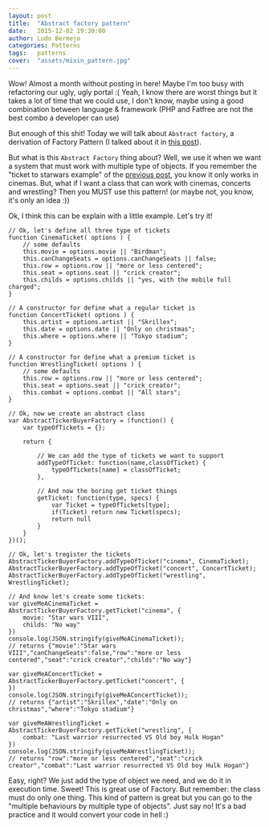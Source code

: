 ```yaml
---
layout: post
title:  "Abstract factory pattern"
date:   2015-12-02 19:30:00
author: Ludo Bermejo
categories: Patterns 
tags:	patterns 
cover:  "assets/mixin_pattern.jpg"
---
```


Wow! Almost a month without posting in here! Maybe I'm too busy with refactoring our ugly, ugly portal :( Yeah, I know there are worst things but it takes a lot of time that we could use, I don't know, maybe using a good combination between language & framework (PHP and Fatfree are not the best combo a developer can use)
 
But enough of this shit! Today we will talk about `Abstract factory`, a derivation of Factory Pattern (I talked about it in [this post](http://dev.ludobermejo.es/patterns/2015/10/21/factory-pattern.html)).
 
But what is this `Abstract Factory` thing about? Well, we use it when we want a system that must work with multiple type of objects. If you remember the "ticket to starwars example" of the [previous post](http://dev.ludobermejo.es/patterns/2015/10/21/factory-pattern.html), you know it only works in cinemas. But, what if I want a class that can work with cinemas, concerts and wrestling? Then you MUST use this pattern! (or maybe not, you know, it's only an idea :))
  
Ok, I think this can be explain with a little example. Let's try it!
 
   
    // Ok, let's define all three type of tickets
    function CinemaTicket( options ) {
        // some defaults
        this.movie = options.movie || "Birdman";
        this.canChangeSeats = options.canChangeSeats || false;
        this.row = options.row || "more or less centered";
        this.seat = options.seat || "crick creator";
        this.childs = options.childs || "yes, with the mobile full charged";
    }

    // A constructor for define what a regular ticket is
    function ConcertTicket( options ) {
        this.artist = options.artist || "Skrillex";
        this.date = options.date || "Only on christmas";
        this.where = options.where || "Tokyo stadium";
    }

    // A constructor for define what a premium ticket is
    function WrestlingTicket( options ) {
        // some defaults
        this.row = options.row || "more or less centered";
        this.seat = options.seat || "crick creator";
        this.combat = options.combat || "All stars";
    }

    // Ok, now we create an abstract class
    var AbstractTickerBuyerFactory = (function() {
        var typeOfTickets = {};

        return {

            // We can add the type of tickets we want to support
            addTypeOfTicket: function(name,classOfTicket) {
                typeOfTickets[name] = classOfTicket;
            },

            // And now the boring get ticket things
            getTicket: function(type, specs) {
                var Ticket = typeOfTickets[type];
                if(Ticket) return new Ticket(specs);
                return null
            }
        }
    })();

    // Ok, let's tregister the tickets
    AbstractTickerBuyerFactory.addTypeOfTicket("cinema", CinemaTicket);
    AbstractTickerBuyerFactory.addTypeOfTicket("concert", ConcertTicket);
    AbstractTickerBuyerFactory.addTypeOfTicket("wrestling", WrestlingTicket);

    // And know let's create some tickets:
    var giveMeACinemaTicket = AbstractTickerBuyerFactory.getTicket("cinema", {
        movie: "Star wars VIII",
        childs: "No way"
    })
    console.log(JSON.stringify(giveMeACinemaTicket));
    // returns {"movie":"Star wars VIII","canChangeSeats":false,"row":"more or less centered","seat":"crick creator","childs":"No way"}

    var giveMeAConcertTicket = AbstractTickerBuyerFactory.getTicket("concert", {
    })
    console.log(JSON.stringify(giveMeAConcertTicket));
    // returns {"artist":"Skrillex","date":"Only on christmas","where":"Tokyo stadium"}

    var giveMeAWrestlingTicket = AbstractTickerBuyerFactory.getTicket("wrestling", {
        combat: "Last warrior resurrected VS Old boy Hulk Hogan"
    })
    console.log(JSON.stringify(giveMeAWrestlingTicket));
    // returns "row":"more or less centered","seat":"crick creator","combat":"Last warrior resurrected VS Old boy Hulk Hogan"}

Easy, right? We just add the type of object we need, and we do it in execution time. Sweet! This is great use of Factory. But remember: the class must do only one thing. This kind of pattern is great but you can go to the "multiple behaviours by multiple type of objects". Just say no! It's a bad practice and it would convert your code in hell :)
